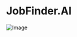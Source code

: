 # JobFinder.AI
![Image](https://github.com/user-attachments/assets/2565ee8b-5587-4e27-b5c7-103933fd7067)
